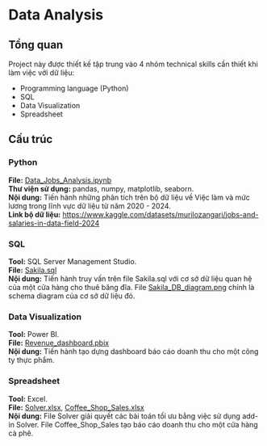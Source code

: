 # Data Analysis
## Tổng quan
Project này được thiết kế tập trung vào 4 nhóm technical skills cần thiết khi làm việc với dữ liệu: 
 - Programming language (Python)
 - SQL
 - Data Visualization
 - Spreadsheet
## Cấu trúc
### Python
**File:** [Data_Jobs_Analysis.ipynb](https://github.com/AnhMIS/Data_Analysis/blob/main/Data_Jobs_Analysis.ipynb)\
**Thư viện sử dụng:** pandas, numpy, matplotlib, seaborn.\
**Nội dung:** Tiến hành những phân tích trên bộ dữ liệu về Việc làm và mức lương trong lĩnh vực dữ liệu từ năm 2020 - 2024.\
**Link bộ dữ liệu:** https://www.kaggle.com/datasets/murilozangari/jobs-and-salaries-in-data-field-2024
### SQL
**Tool:** SQL Server Management Studio.\
**File:** [Sakila.sql](https://github.com/AnhMIS/Data_Analysis/blob/main/Sakila.sql)\
**Nội dung:** Tiến hành truy vấn trên file Sakila.sql với cơ sở dữ liệu quan hệ của một cửa hàng cho thuê băng đĩa. File [Sakila_DB_diagram.png](https://github.com/AnhMIS/Data_Analysis/blob/main/Sakila_DB_diagram.png) chính là schema diagram của cơ sở dữ liệu đó.
### Data Visualization
**Tool:** Power BI.\
**File:** [Revenue_dashboard.pbix](https://github.com/AnhMIS/Data_Analysis_Portfolio/blob/main/Revenue_dashboard.pbix)\
**Nội dung:** Tiến hành tạo dựng dashboard báo cáo doanh thu cho một công ty thực phẩm.
### Spreadsheet
**Tool:** Excel.\
**File:** [Solver.xlsx](https://github.com/AnhMIS/Data_Analysis/blob/main/Solver.xlsx), [Coffee_Shop_Sales.xlsx](https://github.com/AnhMIS/Data_Analysis/blob/main/Coffee%20Shop%20Sales.xlsx)\
**Nội dung:** File Solver giải quyết các bài toán tối ưu bằng việc sử dụng add-in Solver. File Coffee_Shop_Sales tạo báo cáo doanh thu cho một cửa hàng cà phê.
